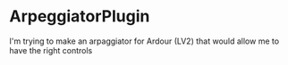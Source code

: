 # ArpeggiatorPlugin
I'm trying to make an arpaggiator for Ardour (LV2) that would allow me to have the right controls

